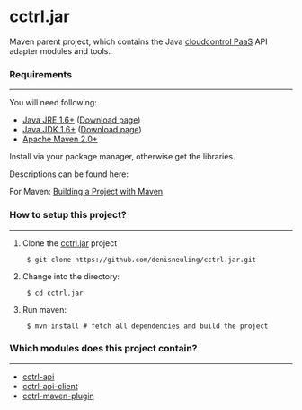 # cctrl.jar

Maven parent project, which contains the Java [cloudcontrol PaaS](https://www.cloudcontrol.com/) API adapter modules and tools.

### Requirements
---

You will need following:

- [Java JRE 1.6+](http://www.oracle.com/technetwork/java/javase/downloads) ([Download page](http://www.oracle.com/technetwork/java/javase/downloads/jre6-downloads-1637595.html))
- [Java JDK 1.6+](http://www.oracle.com/technetwork/java/javase/downloads) ([Download page](http://www.oracle.com/technetwork/java/javase/downloads/jdk6-downloads-1637591.html))
- [Apache Maven 2.0+](http://maven.apache.org/)

Install via your package manager, otherwise get the libraries.

Descriptions can be found here:

For Maven: [Building a Project with Maven](http://maven.apache.org/run-maven/index.html)


### How to setup this project?
---

1. Clone the [cctrl.jar](https://github.com/denisneuling/cctrl.jar.git) project

        $ git clone https://github.com/denisneuling/cctrl.jar.git

2. Change into the directory:

        $ cd cctrl.jar

3. Run maven:

        $ mvn install # fetch all dependencies and build the project

### Which modules does this project contain?
---

* [cctrl-api](https://github.com/denisneuling/cctrl.jar/tree/master/cctrl-api/README.md)
* [cctrl-api-client](https://github.com/denisneuling/cctrl.jar/tree/master/cctrl-api-client/README.md)
* [cctrl-maven-plugin](https://github.com/denisneuling/cctrl.jar/tree/master/cctrl-maven-plugin/README.md)